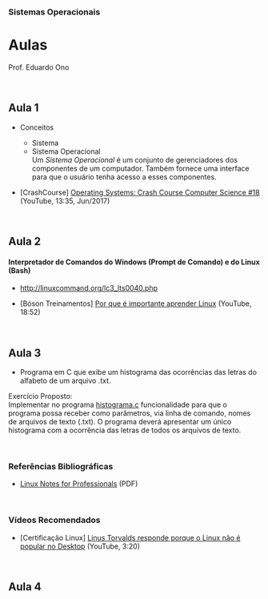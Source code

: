 ### Sistemas Operacionais

# Aulas

Prof. Eduardo Ono

<br>

## Aula 1

* Conceitos

    * Sistema
    * Sistema Operacional<br>
    Um _*Sistema Operacional*_ é um conjunto de gerenciadores dos componentes de um computador. Também fornece uma interface para que o usuário tenha acesso a esses componentes.

* [CrashCourse] [Operating Systems: Crash Course Computer Science #18](https://www.youtube.com/watch?v=26QPDBe-NB8) (YouTube, 13:35, Jun/2017)

<br>

## Aula 2

#### Interpretador de Comandos do Windows (Prompt de Comando) e do Linux (Bash)

* http://linuxcommand.org/lc3_lts0040.php

* [Bóson Treinamentos] [Por que é importante aprender Linux](https://www.youtube.com/watch?v=UsHiWIgxj2M) (YouTube, 18:52)

<br>

## Aula 3

* Programa em C que exibe um histograma das ocorrências das letras do alfabeto de um arquivo .txt.

Exercício Proposto:<br>
Implementar no programa <a href="../programas-em-c/histograma.c">histograma.c</a> funcionalidade para que o programa possa receber como parâmetros, via linha de comando, nomes de arquivos de texto (.txt). O programa deverá apresentar um único histograma com a ocorrência das letras de todos os arquivos de texto. 

<br>

### Referências Bibliográficas

* [Linux Notes for Professionals](https://goalkicker.com/LinuxBook/) (PDF)

<br>

### Vídeos Recomendados

* [Certificação Linux] [Linus Torvalds responde porque o Linux não é popular no Desktop](https://www.youtube.com/watch?v=kQilgheRZAY) (YouTube, 3:20)

<br>

## Aula 4

<br>
